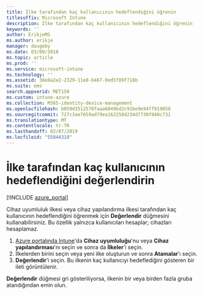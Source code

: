 ```yaml
---
title: İlke tarafından kaç kullanıcının hedeflendiğini öğrenin
titlesuffix: Microsoft Intune
description: İlke tarafından kaç kullanıcının hedeflendiğini öğrenin
keywords: ''
author: ErikjeMS
ms.author: erikje
manager: dougeby
ms.date: 03/09/2018
ms.topic: article
ms.prod: ''
ms.service: microsoft-intune
ms.technology: ''
ms.assetid: 38e8a2e2-2329-11e8-b467-0ed5f89f718b
ms.suite: ems
search.appverid: MET150
ms.custom: intune-azure
ms.collection: M365-identity-device-management
ms.openlocfilehash: b059d3512576faaa6049bd2c91be9e94ff919058
ms.sourcegitcommit: 727c3ae7659ad79ea162250d234d7730f840c731
ms.translationtype: MT
ms.contentlocale: tr-TR
ms.lasthandoff: 02/07/2019
ms.locfileid: "55844318"
---
```

# <a name="evaluate-how-many-users-are-targeted-by-a-policy"></a>İlke tarafından kaç kullanıcının hedeflendiğini değerlendirin
[!INCLUDE [azure_portal](./includes/azure_portal.md)]

Cihaz uyumluluk ilkesi veya cihaz yapılandırma ilkesi tarafından kaç kullanıcının hedeflendiğini öğrenmek için **Değerlendir** düğmesini kullanabilirsiniz. Bu özellik yalnızca kullanıcıları hesaplar; cihazları hesaplamaz.

1.  [Azure portalında Intune](https://aka.ms/intuneportal)'da **Cihaz uyumluluğu**'nu veya **Cihaz yapılandırması**'nı seçin ve sonra da **İlkeler**'i seçin.
2.  İlkelerden birini seçin veya yeni ilke oluşturun ve sonra **Atamalar**’ı seçin.
3.  **Değerlendir**’i seçin. Bu ilkenin kaç kullanıcıyı hedeflediğini gösteren bir ileti görüntülenir.

**Değerlendir** düğmesi gri gösteriliyorsa, ilkenin bir veya birden fazla gruba atandığından emin olun.

